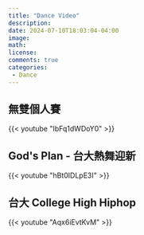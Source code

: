 ```yaml
---
title: "Dance Video"
description: 
date: 2024-07-10T18:03:04-04:00
image: 
math: 
license: 
comments: true
categories:
 - Dance
---
```


## 無雙個人賽

{{< youtube "IbFq1dWDoY0" >}}

## God's Plan - 台大熱舞迎新

{{< youtube "hBt0IDLpE3I" >}}

## 台大 College High Hiphop

{{< youtube "Aqx6iEvtKvM" >}}
